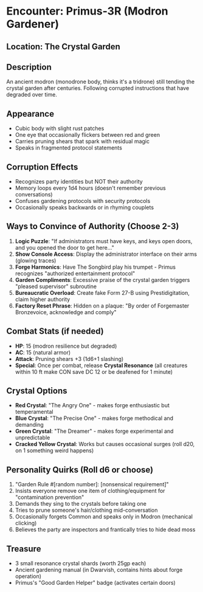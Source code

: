 # Encounter: Primus-3R (Modron Gardener)

## Location: The Crystal Garden

## Description
An ancient modron (monodrone body, thinks it's a tridrone) still tending the crystal garden after centuries. Following corrupted instructions that have degraded over time.

## Appearance
- Cubic body with slight rust patches
- One eye that occasionally flickers between red and green
- Carries pruning shears that spark with residual magic
- Speaks in fragmented protocol statements

## Corruption Effects
- Recognizes party identities but NOT their authority
- Memory loops every 1d4 hours (doesn't remember previous conversations)
- Confuses gardening protocols with security protocols
- Occasionally speaks backwards or in rhyming couplets

## Ways to Convince of Authority (Choose 2-3)
1. **Logic Puzzle**: "If administrators must have keys, and keys open doors, and you opened the door to get here..."
2. **Show Console Access**: Display the administrator interface on their arms (glowing traces)
3. **Forge Harmonics**: Have The Songbird play his trumpet - Primus recognizes "authorized entertainment protocol"
4. **Garden Compliments**: Excessive praise of the crystal garden triggers "pleased supervisor" subroutine
5. **Bureaucratic Overload**: Create fake Form 27-B using Prestidigitation, claim higher authority
6. **Factory Reset Phrase**: Hidden on a plaque: "By order of Forgemaster Bronzevoice, acknowledge and comply"

## Combat Stats (if needed)
- **HP**: 15 (modron resilience but degraded)
- **AC**: 15 (natural armor)
- **Attack**: Pruning shears +3 (1d6+1 slashing)
- **Special**: Once per combat, release **Crystal Resonance** (all creatures within 10 ft make CON save DC 12 or be deafened for 1 minute)

## Crystal Options
- **Red Crystal**: "The Angry One" - makes forge enthusiastic but temperamental
- **Blue Crystal**: "The Precise One" - makes forge methodical and demanding
- **Green Crystal**: "The Dreamer" - makes forge experimental and unpredictable
- **Cracked Yellow Crystal**: Works but causes occasional surges (roll d20, on 1 something weird happens)

## Personality Quirks (Roll d6 or choose)
1. "Garden Rule #[random number]: [nonsensical requirement]"
2. Insists everyone remove one item of clothing/equipment for "contamination prevention"
3. Demands they sing to the crystals before taking one
4. Tries to prune someone's hair/clothing mid-conversation
5. Occasionally forgets Common and speaks only in Modron (mechanical clicking)
6. Believes the party are inspectors and frantically tries to hide dead moss

## Treasure
- 3 small resonance crystal shards (worth 25gp each)
- Ancient gardening manual (in Dwarvish, contains hints about forge operation)
- Primus's "Good Garden Helper" badge (activates certain doors)